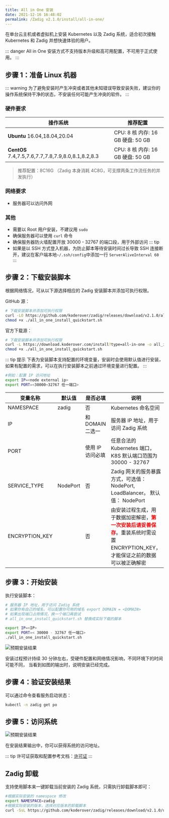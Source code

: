 ```yaml
---
title: All in One 安装
date: 2021-12-16 16:48:02
permalink: /Zadig v2.1.0/install/all-in-one/
---
```


在单台云主机或者虚拟机上安装 Kubernetes 以及 Zadig 系统，适合初次接触 Kubernetes 和 Zadig 并想快速体验的用户。

::: danger
All in One 安装方式不支持版本升级和高可用配置，不可用于正式使用。
:::

## 步骤 1：准备 Linux 机器

::: warning
为了避免安装时产生冲突或者其他未知错误导致安装失败，建议你的操作系统保持干净的状态，不安装任何可能产生冲突的软件。
:::

### 硬件要求

|  操作系统                                               |  推荐配置                      |
| ------------------------------------------------------ | ---------------------------------|
| **Ubuntu** 16.04,18.04,20.04                           | CPU: 8 核  内存: 16 GB  硬盘: 50 GB |
| **CentOS** 7.4,7.5,7.6,7.7,7.8,7.9,8.0,8.1,8.2,8.3     | CPU: 8 核  内存: 16 GB  硬盘: 50 GB |

> 推荐配置：8C16G （Zadig 本身消耗 4C8G，可支撑两条工作流任务的并发执行）

### 网络要求
- 服务器可以访问外网

### 其他
- 需要以 Root 用户安装，不建议用 `sudo`
- 确保服务器可以使用 `curl` 命令
- 确保服务器防火墙配置开放 30000 - 32767 的端口段，用于外部访问
::: tip
- 如果是以 SSH 方式登入机器，为防止脚本等待安装时间过长导致 SSH 连接断开，建议在客户端本地`~/.ssh/config`中添加一行 `ServerAliveInterval 60`
:::

## 步骤 2：下载安装脚本

根据网络情况，可从以下源选择相应的 Zadig 安装脚本并添加可执行权限。

GitHub 源：

```bash
# 下载安装脚本并添加可执行权限
curl -LO https://github.com/koderover/zadig/releases/download/v2.1.0/all_in_one_install_quickstart.sh
chmod +x ./all_in_one_install_quickstart.sh
```

官方下载源：

```bash
# 下载安装脚本并添加可执行权限
curl -L https://download.koderover.com/install?type=all-in-one -o all_in_one_install_quickstart.sh
chmod +x ./all_in_one_install_quickstart.sh
```

::: tip 提示
下表为安装脚本支持配置的环境变量，安装时会使用默认值进行安装，如果有配置的需求，可以在执行安装脚本之前通过环境变量进行配置。
:::

```bash
#例如：配置 IP 访问地址
export IP=<node external ip>
export PORT=<30000~32767 任一端口>
```

| 变量名称                    | 默认值                       | 是否必填         | 说明                                                                                                   |
|-------------------------| ---------------------------- | ---              |------------------------------------------------------------------------------------------------------|
| NAMESPACE               | zadig                        | 否               | Kubernetes 命名空间                                                                                      |
| IP                      |                              | 和 DOMAIN 二选一 | 服务器 IP 地址，用于访问 Zadig 系统                                                                              |
| PORT                    |                              | 使用 IP 访问必填 | 任意合法的 Kubernetes 端口， K8S 默认端口范围为 30000 - 32767                                                              |
| SERVICE_TYPE            | NodePort                     | 否               | Zadig 网关的服务暴露方式，可选值： NodePort, LoadBalancer。 默认值： NodePort                                           |
| ENCRYPTION_KEY          |                              | 否               | 由安装过程生成，用于数据加密解密，<font color=#FF000 >**第一次安装后请妥善保存**</font>。重装系统时需设置 ENCRYPTION_KEY，才能保证之前的数据可以被正确解密 |

## 步骤 3：开始安装

执行安装脚本：

```bash
# 服务器 IP 地址，用于访问 Zadig 系统
# 如果你有自己的域名，可以配置你可用的域名 export DOMAIN = <DOMAIN>
# 如果出现端口占用情况，换一个端口再尝试
# all_in_one_install_quickstart.sh 替换成实际下载的脚本

export IP=<IP>
export PORT=< 30000 - 32767 任一端口>
./all_in_one_install_quickstart.sh
```

![预期安装结果](../../../_images/all_in_one_success.png)

安装过程预计持续 30 分钟左右，受硬件配置和网络情况影响，不同环境下的时间可能不同，
当看到如图的输出时，说明安装已经完成。
## 步骤 4：验证安装结果

可以通过命令查看服务启动状态：

```bash
kubectl -n zadig get po
```
## 步骤 5：访问系统

![预期安装结果](../../../_images/get_endpoint.png)

在安装结果输出中，你可以获得系统的访问地址。

::: tip
许可证获取和配置参考文档：[许可证](/Zadig%20v2.1.0/enterprise-mgr/#许可证)
:::

## Zadig 卸载

支持使用脚本来一键卸载当前安装的 Zadig 系统，只需执行卸载脚本即可：

```bash
#根据实际安装的 namespace 修改
export NAMESPACE=zadig
#根据实际安装的版本，选择对应版本的卸载脚本
curl -SsL https://github.com/koderover/zadig/releases/download/v2.1.0/uninstall.sh |bash
```
